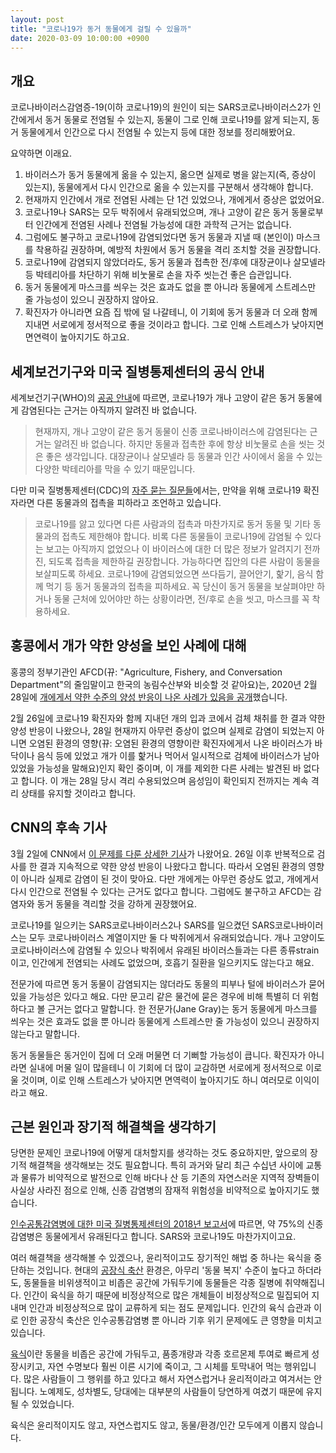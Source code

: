 ```yaml
---
layout: post
title: "코로나19가 동거 동물에게 걸릴 수 있을까"
date: 2020-03-09 10:00:00 +0900
---
```

## 개요

코로나바이러스감염증-19(이하 코로나19)의 원인이 되는 SARS코로나바이러스2가 인간에게서 동거 동물로 전염될 수 있는지, 동물이 그로 인해 코로나19를 앓게 되는지, 동거 동물에게서 인간으로 다시 전염될 수 있는지 등에 대한 정보를 정리해봤어요.

요약하면 이래요.

1. 바이러스가 동거 동물에게 옮을 수 있는지, 옮으면 실제로 병을 앓는지(즉, 증상이 있는지), 동물에게서 다시 인간으로 옮을 수 있는지를 구분해서 생각해야 합니다.
2. 현재까지 인간에서 개로 전염된 사례는 단 1건 있었으나, 개에게서 증상은 없었어요.
3. 코로나19나 SARS는 모두 박쥐에서 유래되었으며, 개나 고양이 같은 동거 동물로부터 인간에게 전염된 사례나 전염될 가능성에 대한 과학적 근거는 없습니다.
4. 그럼에도 불구하고 코로나19에 감염되었다면 동거 동물과 지낼 때 (본인이) 마스크를 착용하길 권장하며, 예방적 차원에서 동거 동물을 격리 조치할 것을 권장합니다.
5. 코로나19에 감염되지 않았더라도, 동거 동물과 접촉한 전/후에 대장균이나 살모넬라 등 박테리아를 차단하기 위해 비눗물로 손을 자주 씻는건 좋은 습관입니다.
6. 동거 동물에게 마스크를 씌우는 것은 효과도 없을 뿐 아니라 동물에게 스트레스만 줄 가능성이 있으니 권장하지 않아요.
7. 확진자가 아니라면 요즘 집 밖에 덜 나갈테니, 이 기회에 동거 동물과 더 오래 함께 지내면 서로에게 정서적으로 좋을 것이라고 합니다. 그로 인해 스트레스가 낮아지면 면연력이 높아지기도 하고요.

## 세계보건기구와 미국 질병통제센터의 공식 안내

세계보건기구(WHO)의 [공공 안내](https://www.who.int/emergencies/diseases/novel-coronavirus-2019/advice-for-public/myth-busters)에 따르면, 코로나19가 개나 고양이 같은 동거 동물에게 감염된다는 근거는 아직까지 알려진 바 없습니다.

> 현재까지, 개나 고양이 같은 동거 동물이 신종 코로나바이러스에 감염된다는 근거는 알려진 바 없습니다. 하지만 동물과 접촉한 후에 항상 비눗물로 손을 씻는 것은 좋은 생각입니다. 대장균이나 살모넬라 등 동물과 인간 사이에서 옮을 수 있는 다양한 박테리아를 막을 수 있기 때문입니다.

다만 미국 질병통제센터(CDC)의 [자주 묻는 질문들](https://www.cdc.gov/coronavirus/2019-ncov/faq.html)에서는, 만약을 위해 코로나19 확진자라면 다른 동물과의 접촉을 피하라고 조언하고 있습니다.

> 코로나19를 앓고 있다면 다른 사람과의 접촉과 마찬가지로 동거 동물 및 기타 동물과의 접촉도 제한해야 합니다. 비록 다른 동물들이 코로나19에 감염될 수 있다는 보고는 아직까지 없었으나 이 바이러스에 대한 더 많은 정보가 알려지기 전까진, 되도록 접촉을 제한하길 권장합니다. 가능하다면 집안의 다른 사람이 동물을 보살피도록 하세요. 코로나19에 감염되었으면 쓰다듬기, 끌어안기, 핥기, 음식 함께 먹기 등 동거 동물과의 접촉을 피하세요. 꼭 당신이 동거 동물을 보살펴야만 하거나 동물 근처에 있어야만 하는 상황이라면, 전/후로 손을 씻고, 마스크를 꼭 착용하세요.

## 홍콩에서 개가 약한 양성을 보인 사례에 대해

홍콩의 정부기관인 AFCD(뀨: "Agriculture, Fishery, and Conversation Department"의 줄임말이고 한국의 농림수산부와 비슷할 것 같아요)는, 2020년 2월 28일에 [개에게서 약한 수준의 양성 반응이 나온 사례가 있음을 공개](https://www.afcd.gov.hk/english/publications/publications_press/pr2335.html?mod=article_inline)했습니다.

2월 26일에 코로나19 확진자와 함께 지내던 개의 입과 코에서 검체 채취를 한 결과 약한 양성 반응이 나왔으나, 28일 현재까지 아무런 증상이 없으며 실제로 감염이 되었는지 아니면 오염된 환경의 영향(뀨: 오염된 환경의 영향이란 확진자에게서 나온 바이러스가 바닥이나 음식 등에 있었고 개가 이를 핥거나 먹어서 일시적으로 검체에 바이러스가 남아 있었을 가능성을 말해요)인지 확인 중이며, 이 개를 제외한 다른 사례는 발견된 바 없다고 합니다. 이 개는 28일 당시 격리 수용되었으며 음성임이 확인되지 전까지는 계속 격리 상태를 유지할 것이라고 합니다.

## CNN의 후속 기사

3월 2일에 CNN에서 [이 문제를 다룬 상세한 기사](https://edition.cnn.com/2020/03/02/asia/pets-coronavirus-spread-intl-hnk/index.html)가 나왔어요. 26일 이후 반복적으로 검사를 한 결과 지속적으로 약한 양성 반응이 나왔다고 합니다. 따라서 오염된 환경의 영향이 아니라 실제로 감염이 된 것이 맞아요. 다만 개에게는 아무런 증상도 없고, 개에게서 다시 인간으로 전염될 수 있다는 근거도 없다고 합니다. 그럼에도 불구하고 AFCD는 감염자와 동거 동물을 격리할 것을 강하게 권장했어요.

코로나19를 일으키는 SARS코로나바이러스2나 SARS를 일으켰던 SARS코로나바이러스는 모두 코로나바이러스 계열이지만 둘 다 박쥐에게서 유래되었습니다. 개나 고양이도 코로나바이러스에 감염될 수 있으나 박쥐에서 유래된 바이러스들과는 다른 종류strain이고, 인간에게 전염되는 사례도 없었으며, 호흡기 질환을 일으키지도 않는다고 해요.

전문가에 따르면 동거 동물이 감염되지는 않더라도 동물의 피부나 털에 바이러스가 묻어 있을 가능성은 있다고 해요. 다만 문고리 같은 물건에 묻은 경우에 비해 특별히 더 위험하다고 볼 근거는 없다고 말합니다. 한 전문가(Jane Gray)는 동거 동물에게 마스크를 씌우는 것은 효과도 없을 뿐 아니라 동물에게 스트레스만 줄 가능성이 있으니 권장하지 않는다고 말합니다.

동거 동물들은 동거인이 집에 더 오래 머물면 더 기뻐할 가능성이 큽니다. 확진자가 아니라면 실내에 머물 일이 많을테니 이 기회에 더 많이 교감하면 서로에게 정서적으로 이로울 것이며, 이로 인해 스트레스가 낮아지면 면역력이 높아지기도 하니 여러모로 이익이라고 해요.

## 근본 원인과 장기적 해결책을 생각하기

당면한 문제인 코로나19에 어떻게 대처할지를 생각하는 것도 중요하지만, 앞으로의 장기적 해결책을 생각해보는 것도 필요합니다. 특히 과거와 달리 최근 수십년 사이에 교통과 물류가 비약적으로 발전으로 인해 바다나 산 등 기존의 자연스러운 지역적 장벽들이 사실상 사라진 점으로 인해, 신종 감염병의 잠재적 위험성을 비약적으로 높아지기도 했습니다.

[인수공통감염병에 대한 미국 질병통제센터의 2018년 보고서](https://wwwnc.cdc.gov/eid/article/23/13/17-0544_article)에 따르면, 약 75%의 신종 감염병은 동물에게서 유래된다고 합니다. SARS와 코로나19도 마찬가지이고요.

여러 해결책을 생각해볼 수 있겠으나, 윤리적이고도 장기적인 해법 중 하나는 육식을 중단하는 것입니다. 현대의 [공장식 축산](/terms/factory-farming.html) 환경은, 아무리 '동물 복지' 수준이 높다고 하더라도, 동물들을 비위생적이고 비좁은 공간에 가둬두기에 동물들은 각종 질병에 취약해집니다. 인간이 육식을 하기 때문에 비정상적으로 많은 개체들이 비정상적으로 밀집되어 지내며 인간과 비정상적으로 많이 교류하게 되는 점도 문제입니다. 인간의 육식 습관과 이로 인한 공장식 축산은 인수공통감염병 뿐 아니라 기후 위기 문제에도 큰 영향을 미치고 있습니다.

[육식](/terms/carnism.html)이란 동물을 비좁은 공간에 가둬두고, 품종개량과 각종 호르몬제 투여로 빠르게 성장시키고, 자연 수명보다 훨씬 이른 시기에 죽이고, 그 시체를 토막내어 먹는 행위입니다. 많은 사람들이 그 행위를 하고 있다고 해서 자연스럽거나 윤리적이라고 여겨서는 안됩니다. 노예제도, 성차별도, 당대에는 대부분의 사람들이 당연하게 여겼기 때문에 유지될 수 있었습니다.

육식은 윤리적이지도 않고, 자연스럽지도 않고, 동물/환경/인간 모두에게 이롭지 않습니다.
